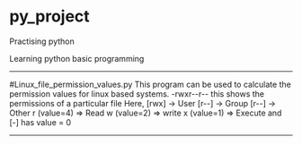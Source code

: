# py_project
Practising python

Learning python basic programming
<hr>
#Linux_file_permission_values.py
This program can be used to calculate the permission values for linux based systems.
-rwxr--r-- this shows the permissions of a particular file
Here,
    [rwx] -> User
    [r--] -> Group
    [r--] -> Other
r (value=4) => Read
w (value=2) => write
x (value=1) => Execute
and [-] has value = 0
<hr>
